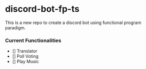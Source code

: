 # discord-bot-fp-ts

This is a new repo to create a discord bot using functional program paradigm.


### Current Functionalities

- [] Translator 
- [] Poll Voting
- [] Play Music
